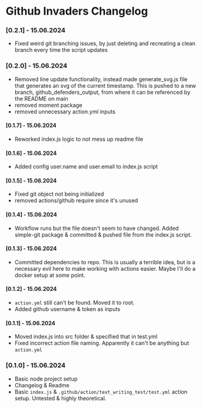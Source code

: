 # Github Invaders Changelog

### [0.2.1] - 15.06.2024
- Fixed weird git branching issues, by just deleting and recreating a clean branch every time the script updates

### [0.2.0] - 15.06.2024
- Removed line update functionality, instead made generate_svg.js file that generates an svg of the current timestamp. This is pushed to a new branch, github_defenders_output, from where it can be referenced by the README on main
- removed moment package
- removed unnecessary action.yml inputs

#### [0.1.7] - 15.06.2024
- Reworked index.js logic to not mess up readme file

#### [0.1.6] - 15.06.2024
- Added config user.name and user.email to index.js script

#### [0.1.5] - 15.06.2024
- Fixed git object not being initialized
- removed actions/github require since it's unused

#### [0.1.4] - 15.06.2024
- Workflow runs but the file doesn't seem to have changed. Added simple-git package & committed & pushed file from the index.js script.

#### [0.1.3] - 15.06.2024
- Committed dependencies to repo. This is usually a terrible idea, but is a necessary evil here to make working with actions easier. Maybe I'll do a docker setup at some point.

#### [0.1.2] - 15.06.2024
- `action.yml` still can't be found. Moved it to root.
- Added github username & token as inputs

#### [0.1.1] - 15.06.2024
- Moved index.js into src folder & specified that in test.yml
- Fixed incorrect action file naming. Apparently it can't be anything but `action.yml`

### [0.1.0] - 15.06.2024
- Basic node project setup
- Changelog & Readme
- Basic `index.js` & `.github/action/text_writing_test/test.yml` action setup. Untested & highly theoretical.